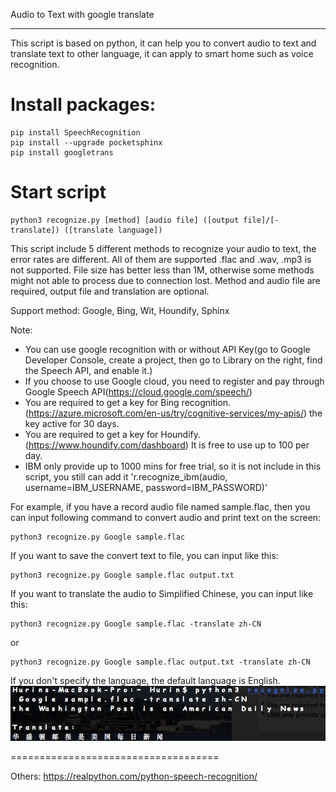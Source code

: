 Audio to Text with google translate
____________________________________
This script is based on python, it can help you to convert audio to text and translate text to other language, it can apply to smart home such as voice recognition.

Install packages:
====================================
```
pip install SpeechRecognition
pip install --upgrade pocketsphinx
pip install googletrans
```

Start script
====================================
```
python3 recognize.py [method] [audio file] ([output file]/[-translate]) ([translate language])
```
This script include 5 different methods to recognize your audio to text, the error rates are different. All of them are supported .flac and .wav, .mp3 is not supported. File size has better less than 1M, otherwise some methods might not able to process due to connection lost. Method and audio file are required, output file and translation are optional.

Support method: Google, Bing, Wit, Houndify, Sphinx

Note: 	
* You can use google recognition with or without API Key(go to Google Developer Console, create a project, then go to Library on the right, find the Speech API, and enable it.)
* If you choose to use Google cloud, you need to register and pay through Google Speech API(https://cloud.google.com/speech/)
* You are required to get a key for Bing recognition. (https://azure.microsoft.com/en-us/try/cognitive-services/my-apis/) the key active for 30 days.
* You are required to get a key for Houndify. (https://www.houndify.com/dashboard) It is free to use up to 100 per day.
* IBM only provide up to 1000 mins for free trial, so it is not include in this script, you still can add it 'r.recognize_ibm(audio, username=IBM_USERNAME, password=IBM_PASSWORD)'

For example, if you have a record audio file named sample.flac, then you can input following command to convert audio and  print text on the screen:
```
python3 recognize.py Google sample.flac
```

If you want to save the convert text to file, you can input like this:
```
python3 recognize.py Google sample.flac output.txt
```

If you want to translate the audio to Simplified Chinese, you can input like this:
```
python3 recognize.py Google sample.flac -translate zh-CN
```
or 
```
python3 recognize.py Google sample.flac output.txt -translate zh-CN
```
If you don't specify the language, the default language is English.
![Screenshot](screenshot.png)

====================================

Others: https://realpython.com/python-speech-recognition/

